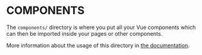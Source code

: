 # COMPONENTS

The `components/` directory is where you put all your Vue components which can then be imported inside your pages or other components.

More information about the usage of this directory in [the documentation](https://v3.nuxtjs.org/docs/directory-structure/components).